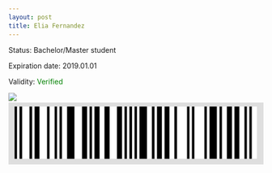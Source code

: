 ```yaml
---
layout: post
title: Elia Fernandez
---
```


Status: Bachelor/Master student

Expiration date: 2019.01.01

Validity: <font color="green"> Verified</font> 

![](/members/img/Elia_Fernandez.png)
![](/members/img/bar.png)
